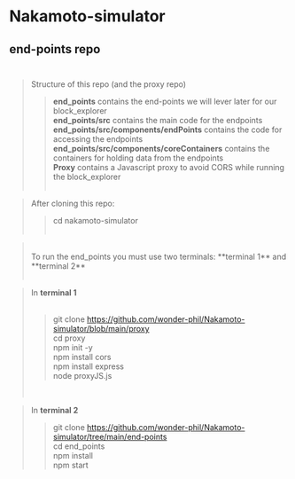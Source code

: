 ﻿# Nakamoto-simulator <br /> 
## end-points repo <br /> <br /> 

> Structure of this repo (and the proxy repo) <br />
>> **end_points** contains the end-points we will lever later for our block_explorer <br />
>> **end_points/src** contains the main code for the endpoints <br />
>> **end_points/src/components/endPoints** contains the code for accessing the endpoints <br />
>> **end_points/src/components/coreContainers** contains the containers for holding data from the endpoints <br />
>> **Proxy** contains a Javascript proxy to avoid CORS while running the block_explorer <br /> <br />

> After cloning this repo: <br />
>> cd nakamoto-simulator  <br /> <br />

> <br />
> To run the end_points you must use two terminals: **terminal 1** and **terminal 2** <br /> <br />


> In **terminal 1** <br />
> <br />
>> git clone https://github.com/wonder-phil/Nakamoto-simulator/blob/main/proxy <br />
>> cd proxy <br />
>> npm init -y <br />
>> npm install cors <br />
>> npm install express <br />
>> node proxyJS.js <br />
> <br />

> In **terminal 2** <br />
>> git clone https://github.com/wonder-phil/Nakamoto-simulator/tree/main/end-points <br />
>> cd end_points <br />
>> npm install <br />
>> npm start <br />

